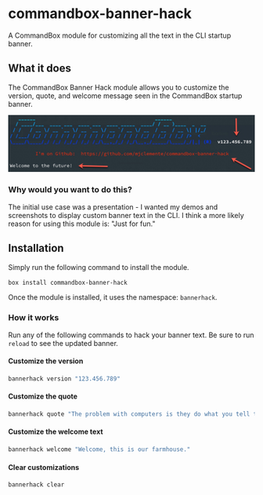 # commandbox-banner-hack

A CommandBox module for customizing all the text in the CLI startup banner.

## What it does

The CommandBox Banner Hack module allows you to customize the version, quote, and welcome message seen in the CommandBox startup banner.

![CommandBox Banner Hack screenshot](/assets/screenshot.jpg "CommandBox Banner Hack screenshot")

### Why would you want to do this?

The initial use case was a presentation - I wanted my demos and screenshots to display custom banner text in the CLI. I think a more likely reason for using this module is: "Just for fun."

## Installation

Simply run the following command to install the module.

```bash
box install commandbox-banner-hack
```

Once the module is installed, it uses the namespace: `bannerhack`.

### How it works

Run any of the following commands to hack your banner text. Be sure to run `reload` to see the updated banner.

#### Customize the version

```bash
bannerhack version "123.456.789"
```

#### Customize the quote

```bash
bannerhack quote "The problem with computers is they do what you tell them."
```

#### Customize the welcome text

```bash
bannerhack welcome "Welcome, this is our farmhouse."
```

#### Clear customizations

```bash
bannerhack clear
```
